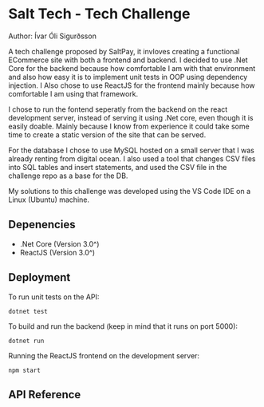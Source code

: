 # Salt Tech - Tech Challenge
Author: Ívar Óli Sigurðsson

A tech challenge proposed by SaltPay, it invloves  creating a functional ECommerce site with both a frontend and backend. I decided to use .Net Core for the backend because how comfortable I am with that environment and also how easy it is to implement unit tests in OOP using dependency injection. I Also chose to use ReactJS for the frontend mainly because how comfortable I am using that framework.

I chose to run the fontend seperatly from the backend on the react development server, instead of serving it using .Net core, even though it is easily doable. Mainly because I know from experience it could take some time to create a static version of the site that can be served.

For the database I chose to use MySQL hosted on a small server that I was already renting from digital ocean. I also used a tool that changes CSV files into SQL tables and insert statements, and used the CSV file in the challenge repo as a base for the DB.

My solutions to this challenge was developed using the VS Code IDE on a Linux (Ubuntu) machine.

## Depenencies
 - .Net Core (Version 3.0^)
 - ReactJS (Version 3.0^)
## Deployment
To run unit tests on the API: 
```
dotnet test
```

To build and run the backend (keep in mind that it runs on port 5000): 
```
dotnet run
```

Running the ReactJS frontend on the development server: 
```
npm start
```

## API Reference